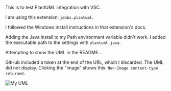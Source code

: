 This is to test PlantUML integration with VSC.

I am using this extension: `jebbs.plantuml`.

I followed the Windows install instructions in that extension's docs.

Adding the Java install to my Path environment variable didn't work. I added the executable path to the settings with `plantuml.java`.

Attempting to show the UML in the README...

GitHub included a token at the end of the URL, which I discarded. The UML did not display. Clicking the "image" shows this: `Non-Image content-type returned`.

![My UML](https://raw.githubusercontent.com/dgbrokaw/test-plantuml/master/test.puml?token=ABWJ4LEV2WUB6DVB7JGXFITAQF4GC)